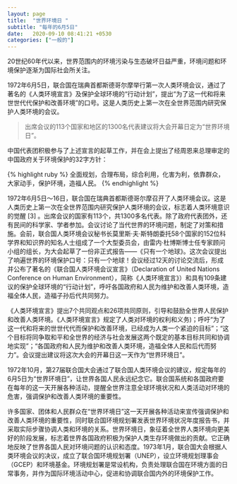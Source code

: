 ```yaml
---
layout: page
title:  "世界环境日 "
subtitle: "每年的6月5日"
date:   2020-09-10 08:41:21 +0530
categories: ["一般的"]
---
```

20世纪60年代以来，世界范围内的环境污染与生态破坏日益严重，环境问题和环境保护逐渐为国际社会所关注。

1972年6月5日，联合国在瑞典首都斯德哥尔摩举行第一次人类环境会议，通过了著名的《人类环境宣言》及保护全球环境的“行动计划”，提出“为了这一代和将来世世代代保护和改善环境”的口号。这是人类历史上第一次在全世界范围内研究保护人类环境的会议。

> 出席会议的113个国家和地区的1300名代表建议将大会开幕日定为“世界环境日”。

中国代表团积极参与了上述宣言的起草工作，并在会上提出了经周恩来总理审定的中国政府关于环境保护的32字方针：

{% highlight ruby %}
全面规划，合理布局，综合利用，化害为利，依靠群众，大家动手，保护环境，造福人民。
{% endhighlight %}

1972年6月5日～16日，联合国在瑞典首都斯德哥尔摩召开了人类环境会议。这是人类历史上第一次在全世界范围内研究保护人类环境的会议，标志着人类环境意识的觉醒 [3]  。出席会议的国家有113个，共1300多名代表。除了政府代表团外，还有民间的科学家、学者参加。会议讨论了当代世界的环境问题，制定了对策和措施。会前，联合国人类环境会议秘书长莫里斯·夫·斯特朗委托58个国家的152位科学界和知识界的知名人士组成了一个大型委员会，由雷内·杜博斯博士任专家顾问小组的组长，为大会起草了一份非正式报告——《只有一个地球》。这次会议提出了响遍世界的环境保护口号：只有一个地球！会议经过12天的讨论交流后，形成并公布了著名的《联合国人类环境会议宣言》（Declaration of United Nations Conference on Human Environment），简称《人类环境宣言》）和具有109条建议的保护全球环境的“行动计划”，呼吁各国政府和人民为维护和改善人类环境，造福全体人民，造福子孙后代共同努力。

《人类环境宣言》提出7个共同观点和26项共同原则，引导和鼓励全世界人民保护和改善人类环境。《人类环境宣言》规定了人类对环境的权利和义务)；呼吁“为了这一代和将来的世世代代而保护和改善环境，已经成为人类一个紧迫的目标”；“这个目标将同争取和平和全世界的经济与社会发展这两个既定的基本目标共同和协调地实现”；“各国政府和人民为维护和改善人类环境，造福全体人民和后代而努力”。会议提出建议将这次大会的开幕日这一天作为“世界环境日”。

1972年10月，第27届联合国大会通过了联合国人类环境会议的建议，规定每年的6月5日为“世界环境日”，让世界各国人民永远纪念它。联合国系统和各国政府要在每年的这一天开展各种活动，提醒全世界注意全球环境状况和人类活动对环境的危害，强调保护和改善人类环境的重要性。

许多国家、团体和人民群众在“世界环境日”这一天开展各种活动来宣传强调保护和改善人类环境的重要性，同时联合国环境规划署发表世界环境状况年度报告书，并采取实际步骤协调人类和环境的关系。世界环境日，象征着全世界人类环境向更美好的阶段发展，标志着世界各国政府积极为保护人类生存环境做出的贡献。它正确地反映了世界各国人民对环境问题的认识和态度。1973年1月，联合国大会根据人类环境会议的决议，成立了联合国环境规划署（UNEP），设立环境规划理事会（GCEP）和环境基金。环境规划署是常设机构，负责处理联合国在环境方面的日常事务，并作为国际环境活动中心，促进和协调联合国内外的环境保护工作。

[jekyll-docs]: http://jekyllrb.com/docs/home
[jekyll-gh]:   https://github.com/jekyll/jekyll
[jekyll-talk]: https://talk.jekyllrb.com/
